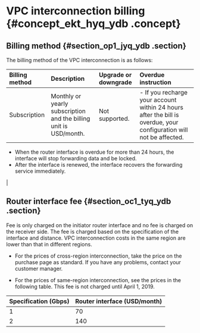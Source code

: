 # VPC interconnection billing {#concept_ekt_hyq_ydb .concept}

## Billing method {#section_op1_jyq_ydb .section}

The billing method of the VPC interconnection is as follows:

|Billing method|Description|Upgrade or downgrade|Overdue instruction|
|:-------------|:----------|:-------------------|:------------------|
|Subscription|Monthly or yearly subscription and the billing unit is USD/month.|Not supported.| -   If you recharge your account within 24 hours after the bill is overdue, your configuration will not be affected.
-   When the router interface is overdue for more than 24 hours, the interface will stop forwarding data and be locked.
-   After the interface is renewed, the interface recovers the forwarding service immediately.

 |

## Router interface fee {#section_oc1_tyq_ydb .section}

Fee is only charged on the initiator router interface and no fee is charged on the receiver side. The fee is charged based on the specification of the interface and distance. VPC interconnection costs in the same region are lower than that in different regions.

-   For the prices of cross-region interconnection, take the price on the purchase page as standard. If you have any problems, contact your customer manager.

-   For the prices of same-region interconnection, see the prices in the following table. This fee is not charged until April 1, 2019.

|Specification \(Gbps\)|Router interface \(USD/month\)|
|:---------------------|:-----------------------------|
|1|70|
|2|140|



